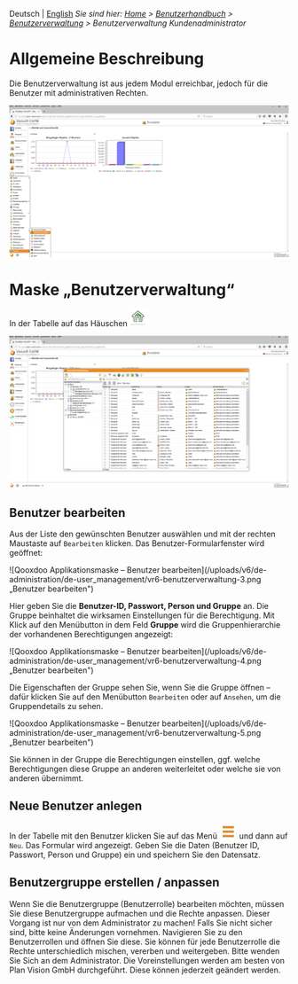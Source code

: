 <!-- TITLE: Benutzerverwaltung für Kundenadministrator-->
<!-- SUBTITLE: Verwaltung der Benutzer und Zuordnung der Benutzerrollen -->

Deutsch | [English](/en/modules/user-management)
*Sie sind hier: [Home](/home) > [Benutzerhandbuch](/de/user-guide)  > [Benutzerverwaltung](/de/modules/user-management) > Benutzerverwaltung Kundenadministrator*

# Allgemeine Beschreibung

Die Benutzerverwaltung ist aus jedem Modul erreichbar, jedoch für die Benutzer mit administrativen Rechten.

![Qooxdoo Applikationsmaske - Benutzerverwaltung](/uploads/v6/de-administration/de-user_management/vr6-benutzerverwaltung-1.png " Benutzerverwaltung")

# Maske „Benutzerverwaltung“

In der Tabelle auf das Häuschen ![Qooxdoo Applikationsmaske - Button Home](/uploads/v6/de-allgemein/vr6-button-tree_home.png "Button Home") 

![Qooxdoo Applikationsmaske - Benutzerliste](/uploads/v6/de-administration/de-user_management/vr6-benutzerverwaltung-2.png " Benutzerliste")

## Benutzer bearbeiten

Aus der Liste den gewünschten Benutzer auswählen und mit der rechten Maustaste auf `Bearbeiten` klicken. Das Benutzer-Formularfenster wird geöffnet:

![Qooxdoo Applikationsmaske – Benutzer bearbeiten](/uploads/v6/de-administration/de-user_management/vr6-benutzerverwaltung-3.png „Benutzer bearbeiten")

Hier geben Sie die **Benutzer-ID, Passwort, Person und Gruppe** an. Die Gruppe beinhaltet die wirksamen Einstellungen für die Berechtigung. Mit Klick auf den Menübutton in dem Feld **Gruppe** wird die Gruppenhierarchie der vorhandenen Berechtigungen angezeigt:

![Qooxdoo Applikationsmaske – Benutzer bearbeiten](/uploads/v6/de-administration/de-user_management/vr6-benutzerverwaltung-4.png „Benutzer bearbeiten")

Die Eigenschaften der Gruppe sehen Sie, wenn Sie die Gruppe öffnen – dafür klicken Sie auf den Menübutton `Bearbeiten` oder auf `Ansehen`, um die Gruppendetails zu sehen.

![Qooxdoo Applikationsmaske – Benutzer bearbeiten](/uploads/v6/de-administration/de-user_management/vr6-benutzerverwaltung-5.png „Benutzer bearbeiten")

Sie können in der Gruppe die Berechtigungen einstellen, ggf. welche Berechtigungen diese Gruppe an anderen weiterleitet oder welche sie von anderen übernimmt.

## Neue Benutzer anlegen

In der Tabelle mit den Benutzer klicken Sie auf das Menü ![Qooxdoo Applikationsmaske - Menü Button](/uploads/v6/de-allgemein/vr6-menu-button.png "Menü Button") und dann auf `Neu`. Das Formular wird angezeigt. Geben Sie die Daten (Benutzer ID, Passwort, Person und Gruppe) ein und speichern Sie den Datensatz.

## Benutzergruppe erstellen / anpassen
Wenn Sie die Benutzergruppe (Benutzerrolle) bearbeiten möchten, müssen Sie diese Benutzergruppe aufmachen und die Rechte anpassen. 
Dieser Vorgang ist nur von dem Administrator zu machen! Falls Sie nicht sicher sind, bitte keine Änderungen vornehmen. 
Navigieren Sie zu den Benutzerrollen und öffnen Sie diese. Sie können für jede Benutzerrolle die Rechte unterschiedlich mischen, vererben und weitergeben. Bitte wenden Sie Sich an dem Administrator. Die Voreinstellungen werden am besten von Plan Vision GmbH durchgeführt. Diese können jederzeit geändert werden. 
